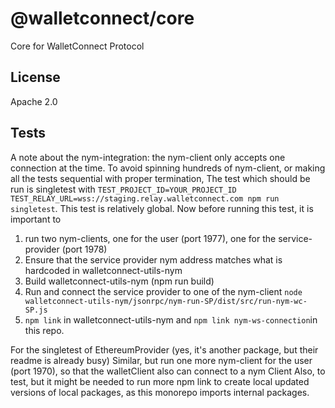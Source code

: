 # @walletconnect/core

Core for WalletConnect Protocol

## License

Apache 2.0


## Tests

A note about the nym-integration: the nym-client only accepts one connection at the time.
To avoid spinning hundreds of nym-client, or making all the tests sequential with proper termination,
The test which should be run is singletest with `TEST_PROJECT_ID=YOUR_PROJECT_ID TEST_RELAY_URL=wss://staging.relay.walletconnect.com npm run singletest`.
This test is relatively global. Now before running this test, it is important to
1) run two nym-clients, one for the user (port 1977), one for the service-provider  (port 1978)
2) Ensure that the service provider nym address matches what is hardcoded in walletconnect-utils-nym
3) Build walletconnect-utils-nym (npm run build)
4) Run and connect the service provider to one of the nym-client `node walletconnect-utils-nym/jsonrpc/nym-run-SP/dist/src/run-nym-wc-SP.js`
5) `npm link` in walletconnect-utils-nym and `npm link nym-ws-connection`in this repo.

For the singletest of EthereumProvider (yes, it's another package, but their readme is already busy)
Similar, but run one more nym-client for the user (port 1970), so that the walletClient also can connect to a nym Client
Also, to test, but it might be needed to run more npm link to create local updated versions of local packages, as this monorepo imports internal packages.